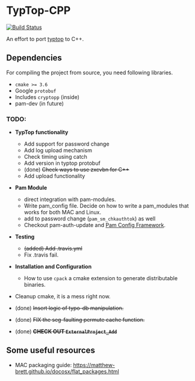 # TypTop-CPP #
[![Build Status](https://travis-ci.org/rchatterjee/typtopcpp.svg?branch=master)](https://travis-ci.org/rchatterjee/typtopcpp)

An effort to port [typtop](https://github.com/rchatterjee/pam-typopw) to C++.

## Dependencies
For compiling the project from source, you need following libraries.
* `cmake >= 3.6`
* Google `protobuf`
* Includes `cryptopp` (inside)
* pam-dev (in future)

### TODO:
* **TypTop functionality**
  - Add support for password change
  - Add log upload mechanism
  - Check timing using catch
  - Add version in typtop protobuf
  - (done) ~~Check ways to use zxcvbn for C++~~
  - Add upload functionality

* **Pam Module**
  - direct integration with pam-modules.
  - Write pam_config file. Decide on how to write a
    pam_modules that works for both MAC and Linux.
  - add to password change (`pam_sm_chkauthtok`) as well
  - Checkout pam-auth-update and
  [Pam Config Framework](https://wiki.ubuntu.com/PAMConfigFrameworkSpec).

* **Testing**
  - ~~(added) Add .travis.yml~~
  - Fix .travis fail.

* **Installation and Configuration**
  - How to use `cpack` a cmake extension to generate
    distributable binaries.

* Cleanup cmake, it is a mess right now.
* (done) ~~Insert logic of typo-db manipulation.~~
* (done) ~~FIX the seg-faulting permute cache function.~~
* (done) ~~**CHECK OUT `ExternalProject_Add`**~~


## Some useful resources
* MAC packaging guide: https://matthew-brett.github.io/docosx/flat_packages.html
